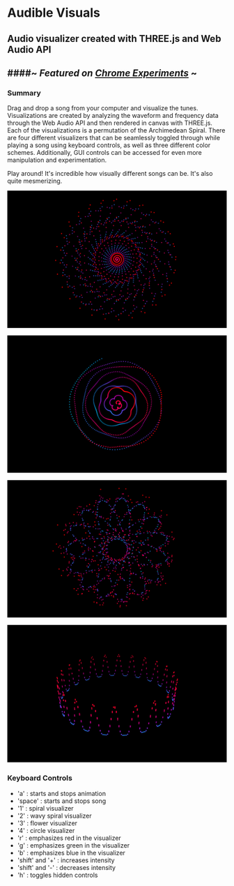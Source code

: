 # Audible Visuals
## Audio visualizer created with THREE.js and Web Audio API
####~ _Featured on [Chrome Experiments](https://www.chromeexperiments.com/experiment/audible-visuals "Chrome Experiemnts - Audible Visuals by Sonia Boller")_ ~
---
### Summary
Drag and drop a song from your computer and visualize the tunes. Visualizations are created by analyzing the waveform and frequency data through the Web Audio API and then rendered in canvas with THREE.js. Each of the visualizations is a permutation of the Archimedean Spiral. There are four different visualizers that can be seamlessly toggled through while playing a song using keyboard controls, as well as three different color schemes. Additionally, GUI controls can be accessed for even more manipulation and experimentation.
  
Play around! It's incredible how visually different songs can be. It's also quite mesmerizing.
  
![Spiral](images/spiral.png)

![WavySpiral](images/wavyspiral.png)

![Flower](images/flower.png)

![Circle](images/circle.png)

### Keyboard Controls
* 'a' : starts and stops animation
* 'space' : starts and stops song
* '1' : spiral visualizer 
* '2' : wavy spiral visualizer 
* '3' : flower visualizer 
* '4' : circle visualizer 
* 'r' : emphasizes red in the visualizer
* 'g' : emphasizes green in the visualizer
* 'b' : emphasizes blue in the visualizer
* 'shift' and '+' : increases intensity 
* 'shift' and '-' : decreases intensity
* 'h' : toggles hidden controls
